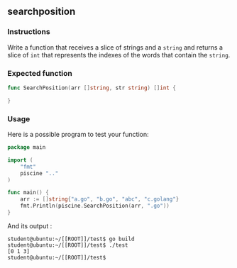 ## searchposition

### Instructions

Write a function that receives a slice of strings and a `string` and returns a slice of `int` that represents the indexes of the words that contain the `string`.

### Expected function

```go
func SearchPosition(arr []string, str string) []int {

}
```

### Usage

Here is a possible program to test your function:

```go
package main

import (
	"fmt"
	piscine ".."
)

func main() {
	arr := []string{"a.go", "b.go", "abc", "c.golang"}
	fmt.Println(piscine.SearchPosition(arr, ".go"))    
}
```

And its output :

```console
student@ubuntu:~/[[ROOT]]/test$ go build
student@ubuntu:~/[[ROOT]]/test$ ./test
[0 1 3]
student@ubuntu:~/[[ROOT]]/test$
```